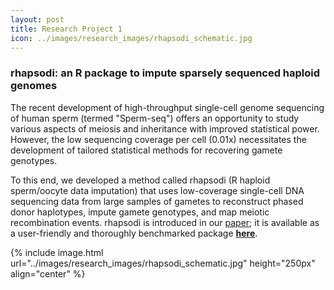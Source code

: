 ```yaml
---
layout: post
title: Research Project 1
icon: ../images/research_images/rhapsodi_schematic.jpg
---
```



### rhapsodi: an R package to impute sparsely sequenced haploid genomes 
The recent development of high-throughput single-cell genome sequencing of human sperm (termed "Sperm-seq") offers an 
opportunity to study various aspects of meiosis and inheritance with improved statistical power. However, the low 
sequencing coverage per cell (0.01x) necessitates the development of tailored statistical methods for recovering gamete 
genotypes.

To this end, we developed a method called rhapsodi (R haploid sperm/oocyte data imputation) that uses low-coverage 
single-cell DNA sequencing data from large samples of gametes to reconstruct phased donor haplotypes, impute gamete 
genotypes, and map meiotic recombination events. rhapsodi is introduced in our 
[paper](https://doi.org/10.7554/eLife.76383); it is available as a user-friendly and thoroughly benchmarked package 
**[here](https://github.com/mccoy-lab/rhapsodi)**. 

{% include image.html url="../images/research_images/rhapsodi_schematic.jpg" height="250px" align="center" %}
